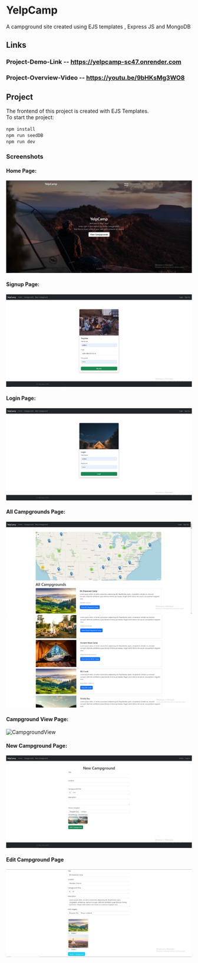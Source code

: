 # YelpCamp

A campground site created using EJS templates , Express JS and MongoDB

## Links

### Project-Demo-Link -- https://yelpcamp-sc47.onrender.com

### Project-Overview-Video -- https://youtu.be/9bHKsMg3WO8

## Project

The frontend of this project is created with EJS Templates. </br>
To start the project: </br>

`npm install`</br>
`npm run seedDB`</br>
`npm run dev`</br>

### Screenshots

#### Home Page:

![Homepage](OverviewImages/Homepage.PNG)

#### Signup Page:

![Signup](OverviewImages/Signup.PNG)

#### Login Page:

![Login](OverviewImages/Login.PNG)

#### All Campgrounds Page:

![Campgrounds1](OverviewImages/Campgrounds1.PNG)
![Campgrounds2](OverviewImages/Campgrounds2.PNG)

#### Campground View Page:

![CampgroundView](OverviewImages/CampgroundView.PNG)

#### New Campground Page:

![NewCampground](OverviewImages/NewCampground.PNG)

#### Edit Campground Page

![EditCampground](OverviewImages/EditCampground.PNG)
